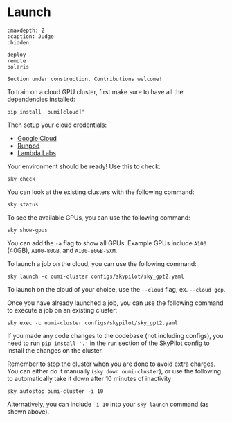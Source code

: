 # Launch

```{toctree}
:maxdepth: 2
:caption: Judge
:hidden:

deploy
remote
polaris
```

```{attention}
Section under construction. Contributions welcome!
```

To train on a cloud GPU cluster, first make sure to have all the dependencies installed:

```shell
pip install 'oumi[cloud]'
```

Then setup your cloud credentials:

- [Google Cloud](https://github.com/oumi-ai/oumi/wiki/Clouds-Setup)
- [Runpod](https://skypilot.readthedocs.io/en/latest/getting-started/installation.html#runpod)
- [Lambda Labs](https://skypilot.readthedocs.io/en/latest/getting-started/installation.html#lambda-cloud)

Your environment should be ready! Use this to check:

```shell
sky check
```

You can look at the existing clusters with the following command:

```shell
sky status
```

To see the available GPUs, you can use the following command:

```shell
sky show-gpus
```

You can add the `-a` flag to show all GPUs. Example GPUs include `A100` (40GB), `A100-80GB`, and `A100-80GB-SXM`.

To launch a job on the cloud, you can use the following command:

```shell
sky launch -c oumi-cluster configs/skypilot/sky_gpt2.yaml
```

To launch on the cloud of your choice, use the `--cloud` flag, ex. `--cloud gcp`.

Once you have already launched a job, you can use the following command to execute a job on an existing cluster:

```shell
sky exec -c oumi-cluster configs/skypilot/sky_gpt2.yaml
```

If you made any code changes to the codebase (not including configs), you need to run
`pip install '.'` in the `run` section of the SkyPilot config to install the
changes on the cluster.

Remember to stop the cluster when you are done to avoid extra charges. You can either do it manually (`sky down oumi-cluster`), or use the following to automatically take it down after 10 minutes of inactivity:

```shell
sky autostop oumi-cluster -i 10
```

Alternatively, you can include `-i 10` into your `sky launch` command (as shown above).
